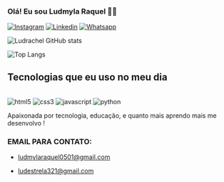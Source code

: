 ### Olá! Eu sou Ludmyla Raquel 👋🏽

[![Instagram](https://img.shields.io/badge/Instagram-E4405F?style=for-the-badge&logo=instagram&logoColor=white)](https://www.instagram.com/ludmylaraquel_19/)
[![Linkedin](https://img.shields.io/badge/LinkedIn-0077B5?style=for-the-badge&logo=linkedin&logoColor=white)](https://www.linkedin.com/in/ludmyla-raquel-9625952a4/)
[![Whatsapp](https://img.shields.io/badge/WhatsApp-25D366?style=for-the-badge&logo=whatsapp&logoColor=white)](https://wa.me/+5586995504692)


![Ludrachel GitHub stats](https://github-readme-stats.vercel.app/api?username=Ludrachel&show_icons=true&theme=radical)

![Top Langs](https://github-readme-stats.vercel.app/api/top-langs/?username=Ludrachel&layout=compact)

## Tecnologias que eu uso no meu dia

<div style="display: inline-block"></br>
    <img aling="center" alt="html5" src="https://img.shields.io/badge/HTML5-E34F26?style=for-the-badge&logo=html5&logoColor=white"/>
    <img aling="center" alt="css3" src="https://img.shields.io/badge/CSS3-1572B6?style=for-the-badge&logo=css3&logoColor=white"/>
    <img aling="center" alt="javascript" src="https://img.shields.io/badge/JavaScript-F7DF1E?style=for-the-badge&logo=javascript&logoColor=black"/>
    <img aling="center" alt="python" src="https://img.shields.io/badge/Python-14354C?style=for-the-badge&logo=python&logoColor=white"/>
</div></br>

Apaixonada por tecnologia, educação, e quanto mais aprendo mais me desenvolvo !

### EMAIL PARA CONTATO:

- ludmylaraquel0501@gmail.com

- ludestrela321@gmail.com


